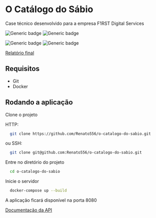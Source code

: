 # O Catálogo do Sábio

Case técnico desenvolvido para a empresa F1RST Digital Services

![Generic badge](https://img.shields.io/badge/Spring%20Boot-3.3.3-green)
![Generic badge](https://img.shields.io/badge/Java-17-blue)

![Generic badge](https://img.shields.io/badge/mongodb-green)
![Generic badge](https://img.shields.io/badge/redis-red)

[Relatório final](https://github.com/Renato556/o-catalogo-do-sabio/blob/dev/Relat%C3%B3rio.md)

## Requisitos

- Git
- Docker


## Rodando a aplicação

Clone o projeto

HTTP:

```bash
  git clone https://github.com/Renato556/o-catalogo-do-sabio.git
```

ou SSH:

```bash
  git clone git@github.com:Renato556/o-catalogo-do-sabio.git
```

Entre no diretório do projeto

```bash
  cd o-catalogo-do-sabio
```

Inicie o servidor

```bash
  docker-compose up --build
```

A aplicação ficará disponível na porta 8080

[Documentação da API](http://localhost:8080/swagger-ui/index.html)

